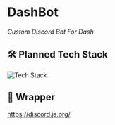 # DashBot
*Custom Discord Bot For Dash*

## 🛠 Planned Tech Stack
![Tech Stack](https://skills-icons.vercel.app/api/icons?i=ts,nextjs,axios)

## 🍬 Wrapper
https://discord.js.org/
